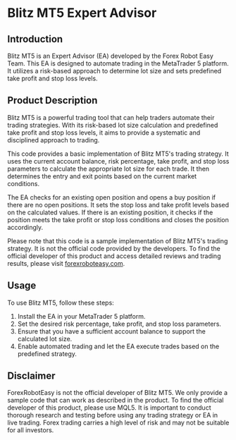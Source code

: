 # Blitz MT5 Expert Advisor

## Introduction
Blitz MT5 is an Expert Advisor (EA) developed by the Forex Robot Easy Team. This EA is designed to automate trading in the MetaTrader 5 platform. It utilizes a risk-based approach to determine lot size and sets predefined take profit and stop loss levels.

## Product Description
Blitz MT5 is a powerful trading tool that can help traders automate their trading strategies. With its risk-based lot size calculation and predefined take profit and stop loss levels, it aims to provide a systematic and disciplined approach to trading. 

This code provides a basic implementation of Blitz MT5's trading strategy. It uses the current account balance, risk percentage, take profit, and stop loss parameters to calculate the appropriate lot size for each trade. It then determines the entry and exit points based on the current market conditions.

The EA checks for an existing open position and opens a buy position if there are no open positions. It sets the stop loss and take profit levels based on the calculated values. If there is an existing position, it checks if the position meets the take profit or stop loss conditions and closes the position accordingly.

Please note that this code is a sample implementation of Blitz MT5's trading strategy. It is not the official code provided by the developers. To find the official developer of this product and access detailed reviews and trading results, please visit [forexroboteasy.com](https://forexroboteasy.com/forex-robot-review/blitz-mt5-review-limited-time-low-price-offer/).

## Usage
To use Blitz MT5, follow these steps:
1. Install the EA in your MetaTrader 5 platform.
2. Set the desired risk percentage, take profit, and stop loss parameters.
3. Ensure that you have a sufficient account balance to support the calculated lot size.
4. Enable automated trading and let the EA execute trades based on the predefined strategy.

## Disclaimer
ForexRobotEasy is not the official developer of Blitz MT5. We only provide a sample code that can work as described in the product. To find the official developer of this product, please use MQL5. It is important to conduct thorough research and testing before using any trading strategy or EA in live trading. Forex trading carries a high level of risk and may not be suitable for all investors.
